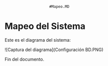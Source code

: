                         #Mapeo.MD
# Mapeo del Sistema

Este es el diagrama del sistema:

![Captura del diagrama](Configuración BD.PNG)

Fin del documento.

